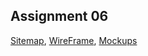 
## Assignment 06
[Sitemap](https://drive.google.com/file/d/1UgK1iMpVcHrOue86ph7Lm8bxINMhk3ib/view?usp=sharing),
[WireFrame](https://drive.google.com/file/d/1kkmTPn7-cYEpeWXugSNb9umk5xEZDcpw/view?usp=sharing),
[Mockups](https://www.figma.com/design/6872olSVhiF9jfOvsuUxZu/Untitled?node-id=0-1&t=Ri1X8hQRBV7BeG69-1)
